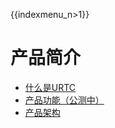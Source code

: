 {{indexmenu_n>1}}

# 产品简介
  - [什么是URTC](/introduction/concept.md)  
  - [产品功能（公测中）](/introduction/functions.md)  
  - [产品架构](/introduction/structure.md)  
